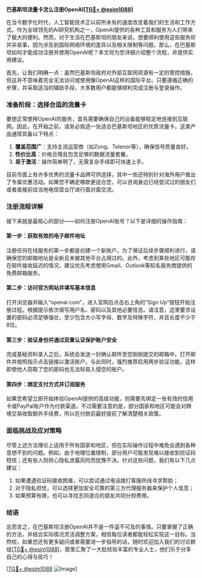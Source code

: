 **巴基斯坦流量卡怎么注册OpenAI[[TG💪+ @esim1088](https://t.me/s/esim1088)]**

在当今数字化时代，人工智能技术正以前所未有的速度改变着我们的生活和工作方式。作为全球领先的AI研究机构之一，OpenAI提供的各种工具和服务为人们带来了极大的便利。然而，对于生活在巴基斯坦的朋友来说，想要顺利使用这些服务却并非易事，因为涉及到国际网络环境的差异以及相关限制等问题。那么，在巴基斯坦如何才能成功注册并使用OpenAI呢？本文将为您详细介绍整个流程，并提供实用建议。

首先，让我们明确一点：虽然巴基斯坦政府对外部互联网资源有一定的管控措施，但这并不意味着完全无法访问或使用像OpenAI这样的国际平台。只要遵循正确的步骤，并采取适当的辅助手段，大多数用户都能够顺利完成注册与登录操作。

### 准备阶段：选择合适的流量卡

要想正常使用OpenAI的服务，首先需要确保自己的设备能够稳定地连接到互联网。因此，在开始之前，请务必挑选一张适合巴基斯坦地区的优质流量卡。这类产品通常具备以下特点：

1. **覆盖范围广**：支持主流运营商（如Zong、Telenor等），确保信号质量良好。
2. **性价比高**：价格合理且包含足够的数据流量套餐。
3. **易于激活**：操作简单明了，无需复杂手续即可快速上手。

目前市面上有许多优秀的流量卡品牌可供选择，其中一些还特别针对海外用户推出了专属优惠活动。如果您不确定哪款更适合您，可以咨询身边已经尝试过的朋友们或者直接前往当地电信营业厅进行面对面交流。

### 注册流程详解

接下来就是最核心的部分——如何注册OpenAI账号？以下是详细的操作指南：

#### 第一步：获取有效的电子邮件地址
注册任何在线服务的第一步都是创建一个新账户。为了保证后续步骤顺利进行，请确保您的邮箱地址是全新且未被其他平台占用过的。此外，考虑到某些地区可能存在邮件接收延迟的情况，建议优先考虑使用Gmail、Outlook等知名服务商提供的免费邮箱服务。

#### 第二步：访问官方网站并填写基本信息
打开浏览器并输入“openai.com”，进入官网后点击右上角的“Sign Up”按钮开始注册过程。根据提示依次填写用户名、密码以及其他必要信息。请注意，这里要求设置的密码必须足够强壮，至少包含大小写字母、数字及特殊字符，并且长度不少于8位。

#### 第三步：验证身份并通过双重认证保护账户安全
完成基础资料录入之后，系统会发送一封确认邮件至您刚刚提交的邮箱中。打开邮件并按照指示点击链接以激活账户。与此同时，强烈推荐启用两步验证功能，这样即使他人窃取了您的密码也无法轻易入侵您的账户。

#### 第四步：绑定支付方式并订阅服务
如果您希望立即开始体验OpenAI提供的高级功能，则需要先绑定一张有效的信用卡或PayPal账户作为付款渠道。不过需要注意的是，部分国家和地区可能会对跨境交易收取额外手续费，所以在付款前最好提前了解清楚相关政策。

### 面临挑战及应对策略

尽管上述方法理论上适用于所有国家和地区，但在实际操作过程中难免会遇到各种意想不到的问题。例如，由于地理位置限制，部分用户可能发现难以接收到验证码短信；还有些人则担心隐私泄露风险而犹豫不决。针对这些问题，我们有以下几点建议：

1. 如果遭遇验证码接收困难，可以尝试通过电话拨打客服热线寻求帮助；
2. 对于隐私担忧，可以选择更加安全可靠的第三方代理服务器来保护个人信息；
3. 如果预算有限，也可以寻找志同道合的朋友共同分担费用。

### 结语

总而言之，在巴基斯坦注册OpenAI并不是一件遥不可及的事情。只要掌握了正确的方法，并结合实际情况灵活调整方案，相信每位读者都能轻松实现这一目标。当然啦，如果您还有更多疑问或者需要进一步指导的话，随时欢迎加入我们的讨论群组[[TG💪+ @esim1088](https://t.me/s/esim1088)]，那里汇聚了一大批经验丰富的专业人士，他们乐于分享自己的心得与技巧！

[[TG💪+ @esim1088](https://t.me/s/esim1088) ![Image](https://i.postimg.cc/4NQfJmqS/Snipaste-2025-05-13-00-14-12.png)]